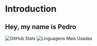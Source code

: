 # Introduction
## Hey, my name is Pedro
![GitHub Stats](https://github-readme-stats.vercel.app/api?username=YksPdr&show_icons=true&theme=dark)
![Linguagens Mais Usadas](https://github-readme-stats.vercel.app/api/top-langs/?username=YksPdr&layout=compact&theme=dark)
